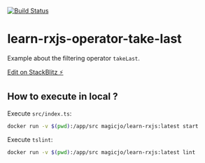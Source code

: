 [![Build Status](https://travis-ci.org/magicjo/learn-rxjs-operator-take-last.svg?branch=master)](https://travis-ci.org/magicjo/learn-rxjs-operator-take-last)

# learn-rxjs-operator-take-last

Example about the filtering operator `takeLast`.

[Edit on StackBlitz ⚡️](https://stackblitz.com/edit/learn-rxjs-operator-take-last)

## How to execute in local ?

Execute `src/index.ts`:
```bash
docker run -v $(pwd):/app/src magicjo/learn-rxjs:latest start
```

Execute `tslint`:
```bash
docker run -v $(pwd):/app/src magicjo/learn-rxjs:latest lint
```
